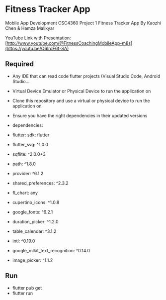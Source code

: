 # Fitness Tracker App

Mobile App Development CSC4360 Project 1 Fitness Tracker App
By Kaozhi Chen & Hamza Malikyar

YouTube Link with Presentation: [http://www.youtube.com/@FitnessCoachingMobileApp-m8s](https://youtu.be/O6IrdF6f-SA)

## Required
- Any IDE that can read code flutter projects (Visual Studio Code, Android Studio...

- Virtual Device Emulator or Physical Device to run the application on

- Clone this repository and use a virtual or physical device to run the application on

- Ensure you have the right dependencies in their updated versions
- dependencies:
 - flutter:
    sdk: flutter
 - flutter_svg: ^1.0.0
 - sqflite: ^2.0.0+3
 - path: ^1.8.0
 - provider: ^6.1.2
 - shared_preferences: ^2.3.2
 - fl_chart: any
 - cupertino_icons: ^1.0.8
 - google_fonts: ^6.2.1
 - duration_picker: ^1.2.0
 - table_calendar: ^3.1.2
 - intl: ^0.19.0
 - google_mlkit_text_recognition: ^0.14.0
 - image_picker: ^1.1.2

## Run
- flutter pub get
- flutter run
